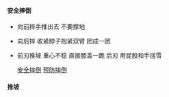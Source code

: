 


#### 安全摔倒

- 向前摔手推出去 不要撑地
- 向后摔 收紧脖子抱紧双臂 团成一团
- 前刃推坡 重心不稳 直接膝盖一跪 后刃 用屁股和手搓雪

   [安全摔倒](https://www.bilibili.com/video/BV1QV411c7Rr/?spm_id_from=333.337.search-card.all.click&vd_source=ef2a3792f686569c10aeb68946537eed)
   [预防摔倒](https://www.bilibili.com/video/BV1yw411w7k7/?spm_id_from=333.788.recommend_more_video.-1&vd_source=ef2a3792f686569c10aeb68946537eed)

#### 推坡